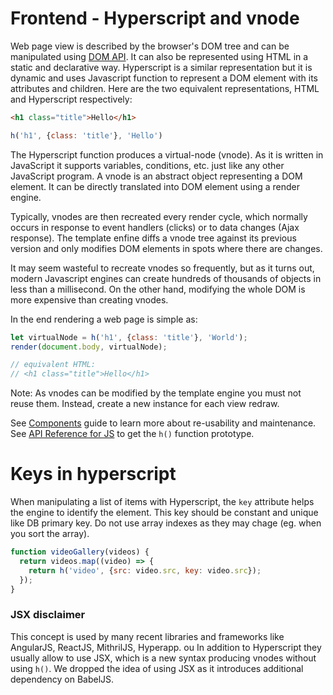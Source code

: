 # Frontend - Hyperscript and vnode

Web page view is described by the browser's DOM tree and can be manipulated using [DOM API](https://developer.mozilla.org/en-US/docs/Web/API/Document_Object_Model). It can also be represented using HTML in a static and declarative way. Hyperscript is a similar representation but it is dynamic and uses Javascript function to represent a DOM element with its attributes and children.
Here are the two equivalent representations, HTML and Hyperscript respectively:

```html
<h1 class="title">Hello</h1>
```

```js
h('h1', {class: 'title'}, 'Hello')
```

The Hyperscript function produces a virtual-node (vnode). As it is written in JavaScript it supports variables, conditions, etc. just like any other JavaScript program. A vnode is an abstract object representing a DOM element. It can be directly translated into DOM element using a render engine.

Typically, vnodes are then recreated every render cycle, which normally occurs in response to event handlers (clicks) or to data changes (Ajax response). The template enfine diffs a vnode tree against its previous version and only modifies DOM elements in spots where there are changes.

It may seem wasteful to recreate vnodes so frequently, but as it turns out, modern Javascript engines can create hundreds of thousands of objects in less than a millisecond. On the other hand, modifying the whole DOM is more expensive than creating vnodes.

In the end rendering a web page is simple as:

```js
let virtualNode = h('h1', {class: 'title'}, 'World');
render(document.body, virtualNode);

// equivalent HTML:
// <h1 class="title">Hello</h1>
```

Note: As vnodes can be modified by the template engine you must not reuse them. Instead, create a new instance for each view redraw.

See [Components](components.md) guide to learn more about re-usability and maintenance.
See [API Reference for JS](../reference/frontend-js.md) to get the `h()` function prototype.


# Keys in hyperscript

When manipulating a list of items with Hyperscript, the `key` attribute helps the engine to identify the element. This key should be constant and unique like DB primary key. Do not use array indexes as they may chage (eg. when you sort the array).
```js
function videoGallery(videos) {
  return videos.map((video) => {
    return h('video', {src: video.src, key: video.src});
  });
}
```

### JSX disclaimer

This concept is used by many recent libraries and frameworks like AngularJS, ReactJS, MithrilJS, Hyperapp. ou In addition to Hyperscript they usually allow to use JSX, which is a new syntax producing vnodes without using `h()`. We dropped the idea of using JSX as it introduces additional dependency on BabelJS.
